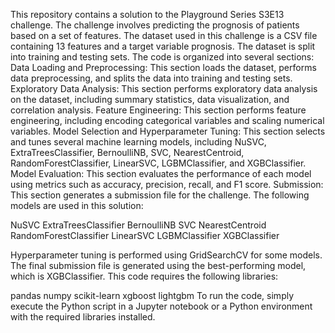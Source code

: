 This repository contains a solution to the Playground Series S3E13 challenge. The challenge involves predicting the prognosis of patients based on a set of features.
The dataset used in this challenge is a CSV file containing 13 features and a target variable prognosis. The dataset is split into training and testing sets.
The code is organized into several sections:
Data Loading and Preprocessing: This section loads the dataset, performs data preprocessing, and splits the data into training and testing sets.
Exploratory Data Analysis: This section performs exploratory data analysis on the dataset, including summary statistics, data visualization, and correlation analysis.
Feature Engineering: This section performs feature engineering, including encoding categorical variables and scaling numerical variables.
Model Selection and Hyperparameter Tuning: This section selects and tunes several machine learning models, including NuSVC, ExtraTreesClassifier, BernoulliNB, SVC, NearestCentroid, RandomForestClassifier, LinearSVC, LGBMClassifier, and XGBClassifier.
Model Evaluation: This section evaluates the performance of each model using metrics such as accuracy, precision, recall, and F1 score.
Submission: This section generates a submission file for the challenge.
The following models are used in this solution:

NuSVC
ExtraTreesClassifier
BernoulliNB
SVC
NearestCentroid
RandomForestClassifier
LinearSVC
LGBMClassifier
XGBClassifier

Hyperparameter tuning is performed using GridSearchCV for some models.
The final submission file is generated using the best-performing model, which is XGBClassifier.
This code requires the following libraries:

pandas
numpy
scikit-learn
xgboost
lightgbm
To run the code, simply execute the Python script in a Jupyter notebook or a Python environment with the required libraries installed.
